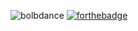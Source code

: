 ![bolbdance](https://cdn.discordapp.com/emojis/422087870464131082.gif)
[![forthebadge](https://forthebadge.com/images/badges/contains-cat-gifs.svg)](https://forthebadge.com)
